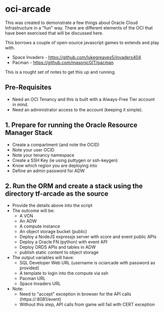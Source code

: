 # oci-arcade

This was created to demonstrate a few things about Oracle Cloud Infrastructure in a "fun" way. There are different elements of the OCI that have been exercised that will be discussed here.

This borrows a couple of open-source javascript games to extends and play with.

- Space Invaders - https://github.com/lukegreaves5/invaders404
- Pacman - https://github.com/masonicGIT/pacman

This is a rought set of notes to get this up and running.

## Pre-Requisites

- Need an OCI Tenancy and this is built with a Always-Free Tier account in mind.
- Need an administrator access to the account (keeping it simple).

## 1. Prepare for running the Oracle Resource Manager Stack

- Create a compartment (and note the OCID)
- Note your user OCID
- Note your tenancy namespace
- Create a SSH Key (ie using puttygen or ssh-keygen)
- Know which region you are deploying into
- Define an admin password for ADW

## 2. Run the ORM and create a stack using the directory tf-arcade as the source

- Provide the details above into the script
- The outcome will be:
  - A VCN
  - An ADW
  - A compute instance
  - An object storage bucket (public)
  - Deploy a NodeJS expressjs server with score and event public APIs
  - Deploy a Oracle FN (python) with event API
  - Deploy ORDS APIs and tables in ADW
  - publish static content to object storage
- The output variables will have:
  - SQL Developer Web URL (username is ociarcade with password as provided)
  - A template to login into the compute via ssh
  - Pacman URL
  - Space Invaders URL
- Note:
  - Need to "accept" exception in browser for the API calls (https://<compute-public-ip>:8081/event)
  - Without this step, API calls from game will fail with CERT exception
